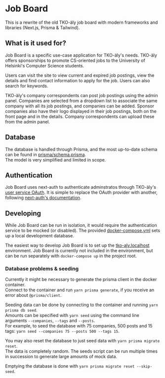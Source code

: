 # Job Board

This is a rewrite of the old TKO-äly job board with modern frameworks and libraries (Next.js, Prisma & Tailwind).

## What is it used for?

Job Board is a specific use-case application for TKO-äly's needs. TKO-äly offers sponsorships to promote CS-oriented jobs to the University of Helsinki's Computer Science students.

Users can visit the site to view current and expired job postings, view the details and find contact information to apply for the job. Users can also search for keywords.

TKO-äly's company correspondents can post job postings using the admin panel. Companies are selected from a dropdown list to associate the same company with all its job postings, and companies can be added.
Sponsor companies also have their logo displayed in their job postings, both on the front page and in the details. Company correspondents can upload these from the admin panel.

## Database

The database is handled through Prisma, and the most up-to-date schema can be found in [prisma/schema.prisma](https://github.com/TKOaly/job-board-next/blob/main/prisma/schema.prisma).  
The model is very simplified and limited in scope.

## Authentication

Job Board uses next-auth to authenticate adminstratos through TKO-äly's [user service OAuth](https://github.com/tkoaly/user-service). It is simple to replace the OAuth provider with another, following [next-auth's documentation](https://next-auth.js.org/providers/).

## Developing

While Job Board can be run in isolation, it would require the authentication service to be mocked (or disabled). The provided [docker-compose.yml](https://github.com/TKOaly/job-board-next/blob/main/docker-compose.yml) sets up a local development database.

The easiest way to develop Job Board is to set up the [tko-aly.localhost](https://github.com/tkoaly/tko-aly.localhost) environment. Job Board is currently not included in the environment, but can be run separately with `docker-compose up` in the project root.

### Database problems & seeding

Currently it might be necessary to generate the prisma client in the docker container.  
Connect to the container and run `yarn prisma generate`, if you receive an error about `@prisma/client`.

Seeding data can be done by connecting to the container and running `yarn prisma db seed`.  
Amounts can be specified with `yarn seed` using the command line arguments `--companies`, `--tags` and `--posts`.  
For example, to seed the database with 75 companies, 500 posts and 15 tags: `yarn seed --companies 75 --posts 500 --tags 15`.

You may also reset the database to just seed data with `yarn prisma migrate reset`.  
The data is completely random. The seeds script can be run multiple times in succession to generate large amounts of mock data.

Emptying the database is done with `yarn prisma migrate reset --skip-seed`.
